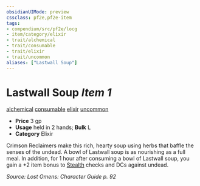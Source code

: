 ```yaml
---
obsidianUIMode: preview
cssclass: pf2e,pf2e-item
tags:
- compendium/src/pf2e/locg
- item/category/elixir
- trait/alchemical
- trait/consumable
- trait/elixir
- trait/uncommon
aliases: ["Lastwall Soup"]
---
```

# Lastwall Soup *Item 1*  
[alchemical](../../../Rules/traits/alchemical.md)  [consumable](../../../Rules/traits/consumable.md)  [elixir](../../../Rules/traits/elixir.md)  [uncommon](../../../Rules/traits/uncommon.md)  

- **Price** 3 gp
- **Usage** held in 2 hands; **Bulk** L
- **Category** Elixir

Crimson Reclaimers make this rich, hearty soup using herbs that baffle the senses of the undead. A bowl of Lastwall soup is as nourishing as a full meal. In addition, for 1 hour after consuming a bowl of Lastwall soup, you gain a +2 item bonus to [Stealth](../../skills.md#Stealth) checks and DCs against undead.

*Source: Lost Omens: Character Guide p. 92*